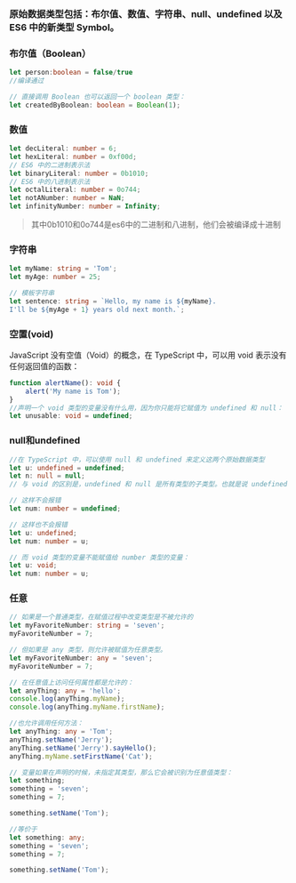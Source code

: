 ### 原始数据类型包括：布尔值、数值、字符串、null、undefined 以及 ES6 中的新类型 Symbol。

### 布尔值（Boolean）
```ts
let person:boolean = false/true
//编译通过

// 直接调用 Boolean 也可以返回一个 boolean 类型：
let createdByBoolean: boolean = Boolean(1);
```
### 数值
```ts
let decLiteral: number = 6;
let hexLiteral: number = 0xf00d;
// ES6 中的二进制表示法
let binaryLiteral: number = 0b1010;
// ES6 中的八进制表示法
let octalLiteral: number = 0o744;
let notANumber: number = NaN;
let infinityNumber: number = Infinity;
```
> 其中0b1010和0o744是es6中的二进制和八进制，他们会被编译成十进制

### 字符串
```ts
let myName: string = 'Tom';
let myAge: number = 25;

// 模板字符串
let sentence: string = `Hello, my name is ${myName}.
I'll be ${myAge + 1} years old next month.`;
```

### 空置(void)
JavaScript 没有空值（Void）的概念，在 TypeScript 中，可以用 void 表示没有任何返回值的函数：
```ts
function alertName(): void {
    alert('My name is Tom');
}
//声明一个 void 类型的变量没有什么用，因为你只能将它赋值为 undefined 和 null：
let unusable: void = undefined;
```
### null和undefined
```ts
//在 TypeScript 中，可以使用 null 和 undefined 来定义这两个原始数据类型
let u: undefined = undefined;
let n: null = null;
// 与 void 的区别是，undefined 和 null 是所有类型的子类型。也就是说 undefined 类型的变量，可以赋值给 number 类型的变量：

// 这样不会报错
let num: number = undefined;

// 这样也不会报错
let u: undefined;
let num: number = u;

// 而 void 类型的变量不能赋值给 number 类型的变量：
let u: void;
let num: number = u;
```

### 任意
```ts
// 如果是一个普通类型，在赋值过程中改变类型是不被允许的
let myFavoriteNumber: string = 'seven';
myFavoriteNumber = 7;

// 但如果是 any 类型，则允许被赋值为任意类型。
let myFavoriteNumber: any = 'seven';
myFavoriteNumber = 7;

// 在任意值上访问任何属性都是允许的：
let anyThing: any = 'hello';
console.log(anyThing.myName);
console.log(anyThing.myName.firstName);

//也允许调用任何方法：
let anyThing: any = 'Tom';
anyThing.setName('Jerry');
anyThing.setName('Jerry').sayHello();
anyThing.myName.setFirstName('Cat');

// 变量如果在声明的时候，未指定其类型，那么它会被识别为任意值类型：
let something;
something = 'seven';
something = 7;

something.setName('Tom');

//等价于
let something: any;
something = 'seven';
something = 7;

something.setName('Tom');
```
